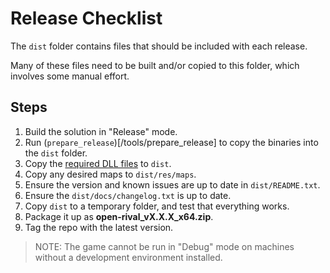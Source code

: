 # Release Checklist

The `dist` folder contains files that should be included with each release.

Many of these files need to be built and/or copied to this folder, which involves some manual effort.

## Steps

1. Build the solution in "Release" mode.
2. Run (`prepare_release`)[/tools/prepare_release] to copy the binaries into the `dist` folder.
3. Copy the [required DLL files](/docs/development_quickstart.md#dll-files) to `dist`.
4. Copy any desired maps to `dist/res/maps`.
5. Ensure the version and known issues are up to date in `dist/README.txt`.
6. Ensure the `dist/docs/changelog.txt` is up to date.
7. Copy `dist` to a temporary folder, and test that everything works.
8. Package it up as **open-rival_vX.X.X_x64.zip**.
9. Tag the repo with the latest version.

> NOTE: The game cannot be run in "Debug" mode on machines without a development environment installed.
